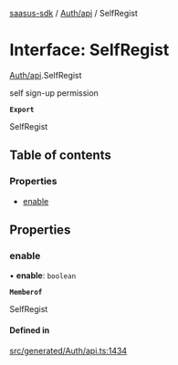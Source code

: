 [saasus-sdk](../README.md) / [Auth/api](../modules/Auth_api.md) / SelfRegist

# Interface: SelfRegist

[Auth/api](../modules/Auth_api.md).SelfRegist

self sign-up permission

**`Export`**

SelfRegist

## Table of contents

### Properties

- [enable](Auth_api.SelfRegist.md#enable)

## Properties

### enable

• **enable**: `boolean`

**`Memberof`**

SelfRegist

#### Defined in

[src/generated/Auth/api.ts:1434](https://github.com/saasus-platform/saasus-sdk-javascript/blob/2c78b0a/src/generated/Auth/api.ts#L1434)
